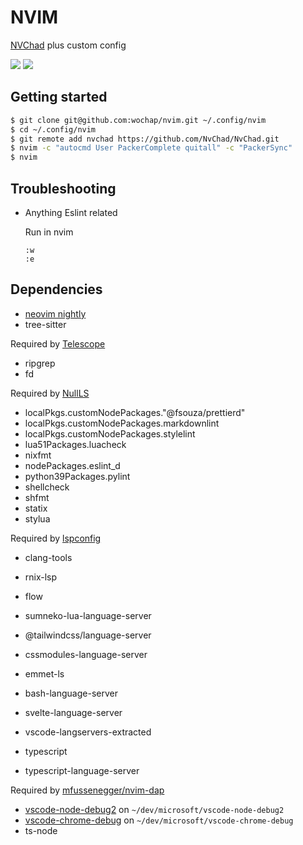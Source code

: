 # NVIM

[NVChad](https://github.com/NvChad/NvChad) plus custom config

![](https://i.imgur.com/crVtEOp.jpg)
![](https://i.imgur.com/QYfnIJz.jpg)

## Getting started

```sh
$ git clone git@github.com:wochap/nvim.git ~/.config/nvim
$ cd ~/.config/nvim
$ git remote add nvchad https://github.com/NvChad/NvChad.git
$ nvim -c "autocmd User PackerComplete quitall" -c "PackerSync"
$ nvim
```

## Troubleshooting

-  Anything Eslint related

   Run in nvim

   ```
   :w
   :e
   ```

## Dependencies

-  [neovim nightly](https://github.com/neovim/neovim)
-  tree-sitter

Required by [Telescope](https://github.com/nvim-telescope/telescope.nvim)

-  ripgrep
-  fd

Required by [NullLS](https://github.com/jose-elias-alvarez/null-ls.nvim)

-  localPkgs.customNodePackages."@fsouza/prettierd"
-  localPkgs.customNodePackages.markdownlint
-  localPkgs.customNodePackages.stylelint
-  lua51Packages.luacheck
-  nixfmt
-  nodePackages.eslint_d
-  python39Packages.pylint
-  shellcheck
-  shfmt
-  statix
-  stylua

Required by [lspconfig](https://github.com/neovim/nvim-lspconfig)

-  clang-tools
-  rnix-lsp
-  flow
-  sumneko-lua-language-server

-  @tailwindcss/language-server
-  cssmodules-language-server
-  emmet-ls
-  bash-language-server
-  svelte-language-server
-  vscode-langservers-extracted
-  typescript
-  typescript-language-server

Required by [mfussenegger/nvim-dap](https://github.com/mfussenegger/nvim-dap)

-  [vscode-node-debug2](https://github.com/microsoft/vscode-node-debug2) on `~/dev/microsoft/vscode-node-debug2`
-  [vscode-chrome-debug](https://github.com/Microsoft/vscode-chrome-debug) on `~/dev/microsoft/vscode-chrome-debug`
-  ts-node
